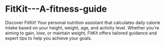 # FitKit---A-fitness-guide
Discover FitKit! Your personal nutrition assistant that calculates daily calorie intake based on your height, weight, age, and activity level. Whether you're aiming to gain, lose, or maintain weight, FitKit offers tailored guidance and expert tips to help you achieve your goals.
